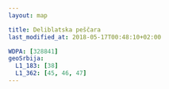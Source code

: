 ```yaml
---
layout: map

title: Deliblatska peščara
last_modified_at: 2018-05-17T00:48:10+02:00

WDPA: [328841]
geoSrbija:
  L1_183: [38]
  L1_362: [45, 46, 47]
---
```

